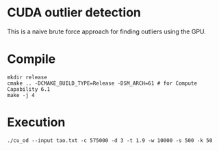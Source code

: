 # CUDA outlier detection

This is a naive brute force approach for finding outliers using the GPU.

# Compile

```
mkdir release
cmake .. -DCMAKE_BUILD_TYPE=Release -DSM_ARCH=61 # for Compute Capability 6.1
make -j 4
```

# Execution 

```
./cu_od --input tao.txt -c 575000 -d 3 -t 1.9 -w 10000 -s 500 -k 50
```
